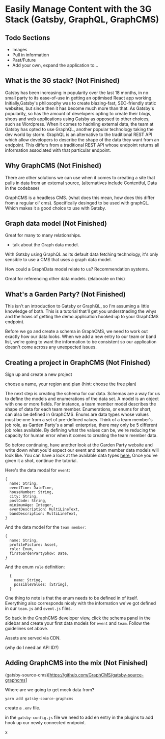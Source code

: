 # Easily Manage Content with the 3G Stack (Gatsby, GraphQL, GraphCMS)

## Todo Sections

- Images
- Pull in information
- Past/Future
- Add your own, expand the application to...

## What is the 3G stack? (Not Finished)

Gatsby has been increasing in popularity over the last 18 months, in no small party to its ease-of-use in getting an optimised React app working. Initially,Gatsby's philosophy was to create blazing-fast, SEO-friendly static websites, but since then it has become much more than that. As Gatsby's popularity, so has the amount of developers opting to create their blogs, shops and web applications using Gatsby as opposed to other choices, such as Wordpress. When it comes to hadnling external data, the team at Gatsby has opted to use GraphQL, another popular technology taking the dev world by storm. GraphQL is an alternative to the traditional REST API which allow developers to describe the shape of the data they want from an endpoint. This differs from a traditional REST API whose endpoint returns all information associated with that particular endpoint.

## Why GraphCMS (Not Finished)

There are other solutions we can use when it comes to creating a site that pulls in data from an external source, (alternatives include Contentful, Data in the codebase)

GraphCMS is a headless CMS. (what does this mean, how does this differ from a regular ol' cms). Specifically desinged to be used with graphQL. Which makes it a good choice to use with Gatsby.

## Graph data model (Not Finished)

Great for many to many relationships.

- talk about the Graph data model.

With Gatsby using GraphQL as its default data fetching technology, it's only sensible to use a CMS that uses a graph data model.

How could a GraphData model relate to us? Recommendation systems.

Great for referencing other data models. (elaborate on this)

## What's a Garden Party? (Not Finished)

This isn't an introduction to Gatsby or GraphQL, so I'm assuming a little knowledge of both. This is a tutorial that'll get you understnading the whys and the hows of getting the demo application hooked up to your GraphCMS endpoint.

Before we go and create a schema in GraphCMS, we need to work out exactly how our data looks. When we add a new entry to our team or band list, we're going to want the information to be consistent so our application doesn't come across any unexpected issues.

## Creating a project in GraphCMS (Not Finished)

Sign up and create a new project

choose a name, your region and plan (hint: choose the free plan)

The next step is creating the schema for our data. Schemas are a way for us to define the models and enumerations of the data set. A model is an object with one or more fields. For instance, a team member model describes the shape of data for each team member. Enumerations, or enums for short, can also be defined in GraphCMS. Enums are data types whose values must be one from a set of pre-defined values. Think of a team member's job role, as Garden Party's a small enterprise, there may only be 5 different job roles available. By defining what the values can be, we're reducing the capacity for human error when it comes to creating the team member data.

So before continuing, have another look at the Garden Party website and write down what you'd expect our event and team member data models will look like. You can have a look at the available data types [here.](https://docs.graphcms.com/developers/schema) Once you've given it a shot, continue the tutorial.

Here's the data modal for `event`:

```
{
  name: String,
  eventTime: DateTime,
  houseNumber: String,
  city: String,
  postCode: String,
  minimumAge: Integer,
  eventDescription: MultiLineText,
  bandDescription: MultiLineText,
}
```

And the data model for the `team member`:

```
{
  name: String,
  profilePicture: Asset,
  role: Enum,
  firstGardenPartyShow: Date,
}
```

And the enum `role` definition:

```
  {
    name: String,
    possibleValues: [String],
  }
```

One thing to note is that the enum needs to be defined in of itself. Everything also corresponds nicely with the information we've got defined in our `team.js` and `event.js` files.

So back in the GraphCMS developer view, click the schema panel in the sidebar and create your first data models for `event` and `team`. Follow the guidelines set above.

Assets are served via CDN.

(why do I need an API ID?)

## Adding GraphCMS into the mix (Not Finished)

(gatsby-source-cms)[https://github.com/GraphCMS/gatsby-source-graphcms]

Where are we going to get mock data from?

`yarn add gatsby-source-graphcms`

create a `.env` file.

in the `gatsby-config.js` file we need to add en entry in the plugins to add hook up our newly connected endpoint.

x
